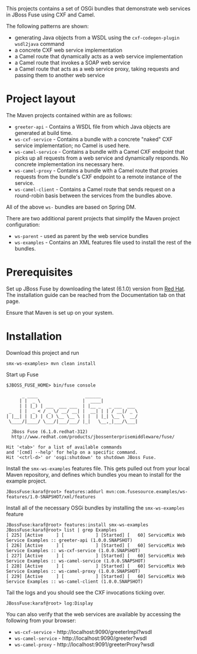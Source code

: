 This projects contains a set of OSGi bundles that demonstrate web services in JBoss Fuse using CXF and Camel.

The following patterns are shown:

* generating Java objects from a WSDL using the `cxf-codegen-plugin` `wsdl2java` command
* a concrete CXF web service implementation
* a Camel route that dynamically acts as a web service implementation
* a Camel route that invokes a SOAP web service
* a Camel route that acts as a web service proxy, taking requests and passing them to another web service


Project layout
==============
The Maven projects contained within are as follows:

* `greeter-api` - Contains a WSDL file from which Java objects are generated at build time. 
* `ws-cxf-service` - Contains a bundle with a concrete "naked" CXF service implementation; no Camel is used here.
* `ws-camel-service` - Contains a bundle with a Camel CXF endpoint that picks up all requests from a web service and dynamically responds. No concrete implementation ins necessary here.
* `ws-camel-proxy` - Contains a bundle with a Camel route that proxies requests from the bundle's CXF endpoint to a remote instance of the service.
* `ws-camel-client` - Contains a Camel route that sends request on a round-robin basis between the services from the bundles above.

All of the above `ws-` bundles are based on Spring DM.

There are two additional parent projects that simplify the Maven project configuration:

* `ws-parent` - used as parent by the web service bundles
* `ws-examples` - Contains an XML features file used to install the rest of the bundles.

Prerequisites
=============
Set up JBoss Fuse by downloading the latest (6.1.0) version from [Red Hat](https://access.redhat.com/jbossnetwork/). The installation guide can be reached from the Documentation tab on that page.

Ensure that Maven is set up on your system. 

Installation
============
Download this project and run

	smx-ws-examples> mvn clean install

Start up Fuse

	$JBOSS_FUSE_HOME> bin/fuse console

          _ ____                  ______
         | |  _ \                |  ____|
         | | |_) | ___  ___ ___  | |__ _   _ ___  ___
     _   | |  _ < / _ \/ __/ __| |  __| | | / __|/ _ \
    | |__| | |_) | (_) \__ \__ \ | |  | |_| \__ \  __/
     \____/|____/ \___/|___/___/ |_|   \__,_|___/\___|

      JBoss Fuse (6.1.0.redhat-312)
      http://www.redhat.com/products/jbossenterprisemiddleware/fuse/

    Hit '<tab>' for a list of available commands
    and '[cmd] --help' for help on a specific command.
    Hit '<ctrl-d>' or 'osgi:shutdown' to shutdown JBoss Fuse.


Install the `smx-ws-examples` features file. This gets pulled out from your local Maven repository, and defines which bundles you mean to install for the example project.

	JBossFuse:karaf@root> features:addurl mvn:com.fusesource.examples/ws-features/1.0-SNAPSHOT/xml/features
	
Install all of the necessary OSGi bundles by installing the `smx-ws-examples` feature

	JBossFuse:karaf@root> features:install smx-ws-examples
	JBossFuse:karaf@root> list | grep Examples
	[ 225] [Active     ] [            ] [Started] [   60] ServiceMix Web Service Examples :: greeter-api (1.0.0.SNAPSHOT)
	[ 226] [Active     ] [            ] [Started] [   60] ServiceMix Web Service Examples :: ws-cxf-service (1.0.0.SNAPSHOT)
	[ 227] [Active     ] [            ] [Started] [   60] ServiceMix Web Service Examples :: ws-camel-service (1.0.0.SNAPSHOT)
	[ 228] [Active     ] [            ] [Started] [   60] ServiceMix Web Service Examples :: ws-camel-proxy (1.0.0.SNAPSHOT)
	[ 229] [Active     ] [            ] [Started] [   60] ServiceMix Web Service Examples :: ws-camel-client (1.0.0.SNAPSHOT)

Tail the logs and you should see the CXF invocations ticking over.

	JBossFuse:karaf@root> log:Display

You can also verify that the web services are available by accessing the following from your browser:

* `ws-cxf-service` - http://localhost:9090/greeterImpl?wsdl 
* `ws-camel-service` - http://localhost:9090/greeter?wsdl 
* `ws-camel-proxy` - http://localhost:9091/greeterProxy?wsdl
